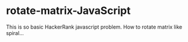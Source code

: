 # rotate-matrix-JavaScript
This is so basic HackerRank javascript problem.
How to rotate matrix like spiral...
